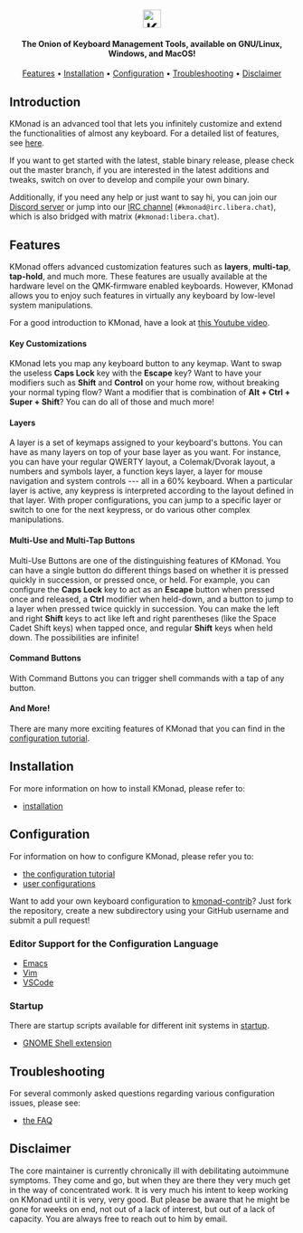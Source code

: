 <h1 align="center">
 <img alt="KMonad" title="KMonad" height="32" src="kmonad.svg"/>
</h1>

<h4 align="center">The Onion of Keyboard Management Tools, available on GNU/Linux, Windows, and MacOS!</h4>

<p align="center">
    <a href="#features">Features</a> •
    <a href="#installation">Installation</a> •
    <a href="#configuration">Configuration</a> •
    <a href="#troubleshooting">Troubleshooting</a> •
    <a href="#disclaimer">Disclaimer</a>
</p>

## Introduction

KMonad is an advanced tool that lets you infinitely customize and extend the functionalities of almost any keyboard. For a detailed list of features, see [here](#features).

If you want to get started with the latest, stable binary release, please check out the master branch, if you are interested in the latest additions and tweaks, switch on over to develop and compile your own binary.

Additionally, if you need any help or just want to say hi, you can join our [Discord server](https://discord.gg/3tFfWmnahN) or jump into our [IRC channel](https://web.libera.chat/#kmonad) (`#kmonad@irc.libera.chat`), which is also bridged with matrix (`#kmonad:libera.chat`).

## Features


KMonad offers advanced customization features such as **layers**, **multi-tap**, **tap-hold**, and much more. These features are usually available at the hardware level on the QMK-firmware enabled keyboards. However, KMonad allows you to enjoy such features in virtually any keyboard by low-level system manipulations.

For a good introduction to KMonad, have a look at [this Youtube video](https://www.youtube.com/watch?v=Dhj1eauljwU).



#### Key Customizations

KMonad lets you map any keyboard button to any keymap. Want to swap the useless **Caps Lock** key with the **Escape** key? Want to have your modifiers such as **Shift** and **Control** on your home row, without breaking your normal typing flow? Want a modifier that is combination of **Alt + Ctrl + Super + Shift**? You can do all of those and much more!

#### Layers

A layer is a set of keymaps assigned to your keyboard's buttons. You can have as many layers on top of your base layer as you want. For instance, you can have your regular QWERTY layout, a Colemak/Dvorak layout, a numbers and symbols layer, a function keys layer, a layer for mouse navigation and system controls --- all in a 60% keyboard. When a particular layer is active, any keypress is interpreted according to the layout defined in that layer. With proper configurations, you can jump to a specific layer or switch to one for the next keypress, or do various other complex manipulations.

#### Multi-Use and Multi-Tap Buttons

Multi-Use Buttons are one of the distinguishing features of KMonad. You can have a single button do different things based on whether it is pressed quickly in succession, or pressed once, or held. For example, you can configure the **Caps Lock** key to act as an **Escape** button when pressed once and released, a **Ctrl** modifier when held-down, and a button to jump to a layer when pressed twice quickly in succession. You can make the left and right **Shift** keys to act like left and right parentheses (like the Space Cadet Shift keys) when tapped once, and regular **Shift** keys when held down. The possibilities are infinite!

#### Command Buttons

With Command Buttons you can trigger shell commands with a tap of any button.

#### And More!

There are many more exciting features of KMonad that you can find in the [configuration tutorial](keymap/tutorial.kbd).


## Installation
For more information on how to install KMonad, please refer to:
- [installation](doc/installation.md)

## Configuration

For information on how to configure KMonad, please refer you to:
- [the configuration tutorial](keymap/tutorial.kbd)
- [user configurations](https://github.com/kmonad/kmonad-contrib)

Want to add your own keyboard configuration to [kmonad-contrib]? Just
fork the repository, create a new subdirectory using your GitHub
username and submit a pull request!

[kmonad-contrib]: https://github.com/kmonad/kmonad-contrib

### Editor Support for the Configuration Language
- [Emacs](https://github.com/kmonad/kbd-mode)
- [Vim](https://github.com/kmonad/kmonad-vim)
- [VSCode](https://github.com/canadaduane/vscode-kmonad)

### Startup
There are startup scripts available for different init systems in
[startup](startup/).
- [GNOME Shell extension](https://extensions.gnome.org/extension/6069/kmonad-toggle/)

## Troubleshooting
For several commonly asked questions regarding various configuration issues, please see:
- [the FAQ](doc/faq.md)

## Disclaimer
The core maintainer is currently chronically ill with debilitating autoimmune
symptoms. They come and go, but when they are there they very much get in the
way of concentrated work. It is very much his intent to keep working on KMonad
until it is very, very good. But please be aware that he might be gone for weeks
on end, not out of a lack of interest, but out of a lack of capacity. You are
always free to reach out to him by email.
